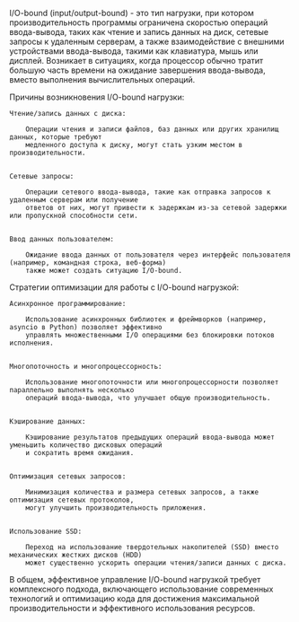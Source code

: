 

I/O-bound (input/output-bound) - это тип нагрузки, при котором производительность программы ограничена скоростью
операций ввода-вывода, таких как чтение и запись данных на диск, сетевые запросы к удаленным серверам,
а также взаимодействие с внешними устройствами ввода-вывода, такими как клавиатура, мышь или дисплей.
Возникает в ситуациях, когда процессор обычно тратит большую часть времени на ожидание завершения ввода-вывода, 
вместо выполнения вычислительных операций.


Причины возникновения I/O-bound нагрузки:

    Чтение/запись данных с диска: 

        Операции чтения и записи файлов, баз данных или других хранилищ данных, которые требуют
        медленного доступа к диску, могут стать узким местом в производительности.


    Сетевые запросы: 

        Операции сетевого ввода-вывода, такие как отправка запросов к удаленным серверам или получение 
        ответов от них, могут привести к задержкам из-за сетевой задержки или пропускной способности сети.


    Ввод данных пользователем: 

        Ожидание ввода данных от пользователя через интерфейс пользователя (например, командная строка, веб-форма)
        также может создать ситуацию I/O-bound.



Стратегии оптимизации для работы с I/O-bound нагрузкой:

    Асинхронное программирование: 

        Использование асинхронных библиотек и фреймворков (например, asyncio в Python) позволяет эффективно
        управлять множественными I/O операциями без блокировки потоков исполнения.


    Многопоточность и многопроцессорность: 

        Использование многопоточности или многопроцессорности позволяет параллельно выполнять несколько
        операций ввода-вывода, что улучшает общую производительность.


    Кэширование данных: 

        Кэширование результатов предыдущих операций ввода-вывода может уменьшить количество дисковых операций
        и сократить время ожидания.


    Оптимизация сетевых запросов: 

        Минимизация количества и размера сетевых запросов, а также оптимизация сетевых протоколов, 
        могут улучшить производительность приложения.


    Использование SSD: 

        Переход на использование твердотельных накопителей (SSD) вместо механических жестких дисков (HDD) 
        может существенно ускорить операции чтения/записи данных с диска.



В общем, эффективное управление I/O-bound нагрузкой требует комплексного подхода, 
включающего использование современных технологий и оптимизацию кода для достижения максимальной производительности 
и эффективного использования ресурсов.
